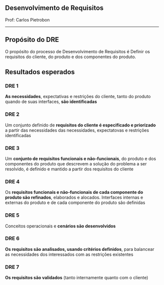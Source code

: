 ## Desenvolvimento de Requisitos

Prof: Carlos Pietrobon

----

## Propósito do DRE
O propósito do processo de Desenvolvimento de Requisitos é Definir os requisitos do cliente, do produto e dos componentes do produto.

## Resultados esperados

### **DRE 1**
**As necessidades**, expectativas e restrições do cliente, tanto do produto quando de suas interfaces, **são identificadas**

### **DRE 2**
Um conjunto definido de **requisitos do cliente é especificado e priorizado** a partir das necessidades das necessidades, expectatovas e restrições identificadas

### **DRE 3**
Um **conjunto de requisitos funcionais e não-funcionais**, do produto e dos componentes do produto que descrevem a solução do problema a ser resolvido, é definido e mantido a partir dos requisitos do cliente

### **DRE 4**
Os **requisitos funcionais e não-funcionais de cada componente do produto são refinados**, elaborados e alocados. Interfaces internas e externas do produto e de cada componente do produto são definidas

### **DRE 5**
Conceitos operacionais e **cenários são desenvolvidos**

### **DRE 6**
**Os requisitos são analisados, usando critérios definidos**, para balancear as necessidades dos interessados com as restrições existentes

### **DRE 7**
**Os requisitos são validados** (tanto internamente quanto com o cliente)